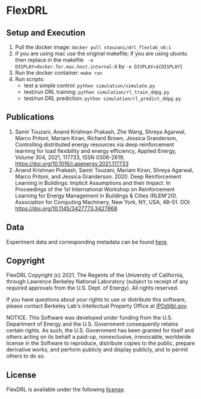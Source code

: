 # FlexDRL

## Setup and Execution

1. Pull the docker image: ``docker pull stouzani/drl_flexlab_v6:1``
2. if you are using mac use the original makefile; if you are using ubuntu then replace in the makefile `` -e DISPLAY=docker.for.mac.host.internal:0`` by `` -e DISPLAY=${DISPLAY} ``
3. Run the docker container: ``make run``
4. Run scripts:
    * test a simple control: ``python simulation/simulate.py``
    * test/run DRL training: ``python simulation/rl_train_ddpg.py``
    * test/run DRL prediction: ``python simulation/rl_predict_ddpg.py``

## Publications
1. Samir Touzani, Anand Krishnan Prakash, Zhe Wang, Shreya Agarwal, Marco Pritoni, Mariam Kiran, Richard Brown, Jessica Granderson, Controlling distributed energy resources via deep reinforcement learning for load flexibility and energy efficiency, Applied Energy, Volume 304, 2021, 117733, ISSN 0306-2619, https://doi.org/10.1016/j.apenergy.2021.117733
2. Anand Krishnan Prakash, Samir Touzani, Mariam Kiran, Shreya Agarwal, Marco Pritoni, and Jessica Granderson. 2020. Deep Reinforcement Learning in Buildings: Implicit Assumptions and their Impact. In Proceedings of the 1st International Workshop on Reinforcement Learning for Energy Management in Buildings & Cities (RLEM'20). Association for Computing Machinery, New York, NY, USA, 48–51. DOI: https://doi.org/10.1145/3427773.3427868

## Data
Experiment data and corresponding metadata can be found [here](https://github.com/LBNL-ETA/FlexDRL/tree/main/data).

## Copyright

FlexDRL Copyright (c) 2021, The Regents of the University of California,
through Lawrence Berkeley National Laboratory (subject to receipt of
any required approvals from the U.S. Dept. of Energy). All rights reserved.

If you have questions about your rights to use or distribute this software,
please contact Berkeley Lab's Intellectual Property Office at
IPO@lbl.gov.

NOTICE.  This Software was developed under funding from the U.S. Department
of Energy and the U.S. Government consequently retains certain rights.  As
such, the U.S. Government has been granted for itself and others acting on
its behalf a paid-up, nonexclusive, irrevocable, worldwide license in the
Software to reproduce, distribute copies to the public, prepare derivative 
works, and perform publicly and display publicly, and to permit others to do so.


## License

FlexDRL is available under the following [license](https://github.com/LBNL-ETA/FlexDRL/blob/main/License.txt).
